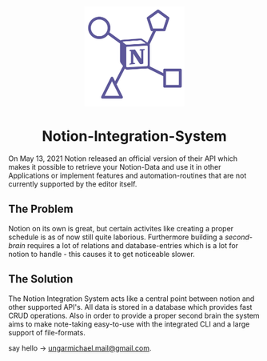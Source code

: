 <div align="center">
    <img alt="NIS Logo" src="assets/NIS-Logo.png" width="200"/>
    <h1>Notion-Integration-System</h1>
</div>

On May 13, 2021 Notion released an official version of their API which makes it possible to retrieve your Notion-Data and use it in other Applications or implement features and automation-routines that are not currently supported by the editor itself.

## The Problem

Notion on its own is great, but certain activites like creating a proper schedule is as of now still quite laborious. Furthermore building a *second-brain* requires a lot of relations and database-entries which is a lot for notion to handle - this causes it to get noticeable slower.

## The Solution

The Notion Integration System acts like a central point between notion and other supported API's. All data is stored in a database which provides fast CRUD operations. Also in order to provide a proper second brain the system aims to make note-taking easy-to-use with the integrated CLI and a large support of file-formats.

<!-- ## Execute the Project

> I assume npm was installed correctly and it's environment-variables are set

> I also assume bash is being used

### Execute the Google Drive Project

Simply execute the following command in order to start the Webserver.

```
npm start
```

### Execute the Github Project(Production branch)

Clone the GitHub repository with `git clone`.

```
git clone https://github.com/ungarmichael/octagon-landing.git
```
```
cd octagon-landing
```

For installing all necessary dependencies run:

```
npm i
```

For creating a production-version of the project run:

```
npm run build
```

For starting the server(production version):
```
npm start
```

Now the Project can be viewed on `http://localhost:3000`.

## Further Project Details

### Design
The Mockup was created using Figma and can be viewed [here](https://www.figma.com/file/7gjL6YkZ6Yg5CegX9p9AZ9/Landing-Page?node-id=0%3A1).

Illustrations where copied from [undraw.co](https://undraw.co) and  [vecteezy.com](https://es.vecteezy.com) and manipulated according to the scenario by myself using [affinity designer](https://affinity.serif.com/en-gb/designer/), [affinity photo](https://affinity.serif.com/en-gb/photo/) and for certain use-cases [adobe illustrator](https://www.adobe.com/products/illustrator.html).


### Development

* Languages used
    * _Typescript_
    * _NodeJS_
* Frameworks used
    * _ReactJS_
    * _NextJS_
* Libraries used
    * _react-spring_
    * _react-superellipse_
    * _resize-observer-polyfill_
    * _gray-matter_
    * _remark_
    * _react-visibility-sensor_
    * other libraries can be viewed in the _/package.json_ file
* CSS-extensions
    * _Sass_ combined with
        * inline_media
* Version-control
    * _Git_
 -->

say hello -> <a href='mailto:ungarmichael.mail@gmail.com'>ungarmichael.mail@gmail.com</a>.
